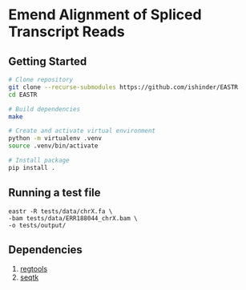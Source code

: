 # Emend Alignment of Spliced Transcript Reads

## Getting Started

```bash
# Clone repository
git clone --recurse-submodules https://github.com/ishinder/EASTR
cd EASTR

# Build dependencies
make

# Create and activate virtual environment
python -m virtualenv .venv
source .venv/bin/activate

# Install package
pip install .
```

## Running a test file

```
eastr -R tests/data/chrX.fa \
-bam tests/data/ERR188044_chrX.bam \
-o tests/output/
```

## Dependencies

1. [regtools](https://regtools.readthedocs.io/en/latest/)
2. [seqtk](https://github.com/lh3/seqtk)
